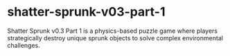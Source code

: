 # shatter-sprunk-v03-part-1
Shatter Sprunk v0.3 Part 1 is a physics-based puzzle game where players strategically destroy unique sprunk objects to solve complex environmental challenges.
